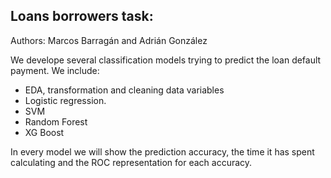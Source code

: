 ## Loans borrowers task: 

Authors: Marcos Barragán and Adrián González

We develope several classification models trying to predict the loan default payment. We include: 

- EDA, transformation and cleaning data variables
- Logistic regression.
- SVM
- Random Forest
- XG Boost

In every model we will show the prediction accuracy, the time it has spent calculating and the ROC representation for each accuracy. 

